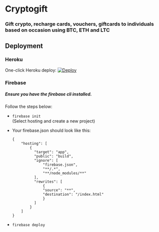 # Cryptogift

### Gift crypto, recharge cards, vouchers, giftcards to individuals based on occasion using BTC, ETH and LTC

## Deployment

### Heroku

One-click Heroku deploy: [![Deploy](https://www.herokucdn.com/deploy/button.svg)](https://heroku.com/deploy?template=https://github.com/Ileriayo/cryptogift)

### Firebase

##### Ensure you have the firebase cli installed.

Follow the steps below:

- `firebase init`  
   (Select hosting and create a new project)

- Your firebase.json should look like this:

  ```
  {
      "hosting": [
          {
            "target": "app",
            "public": "build",
            "ignore": [
                "firebase.json",
                "**/.*",
                "**/node_modules/**"
            ],
            "rewrites": [
                {
                "source": "**",
                "destination": "/index.html"
                }
            ]
          }
      ]
  }
  ```

- `firebase deploy`
